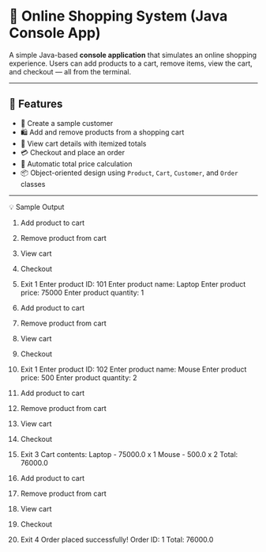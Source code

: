 # 🛒 Online Shopping System (Java Console App)

A simple Java-based **console application** that simulates an online shopping experience. Users can add products to a cart, remove items, view the cart, and checkout — all from the terminal.

---

## 📌 Features

- 👤 Create a sample customer
- 🛍️ Add and remove products from a shopping cart
- 🧾 View cart details with itemized totals
- 💳 Checkout and place an order
- 🧮 Automatic total price calculation
- 📦 Object-oriented design using `Product`, `Cart`, `Customer`, and `Order` classes

---
💡 Sample Output

1. Add product to cart
2. Remove product from cart
3. View cart
4. Checkout
5. Exit
1
Enter product ID:
101
Enter product name:
Laptop
Enter product price:
75000
Enter product quantity:
1

1. Add product to cart
2. Remove product from cart
3. View cart
4. Checkout
5. Exit
1
Enter product ID:
102
Enter product name:
Mouse
Enter product price:
500
Enter product quantity:
2

1. Add product to cart
2. Remove product from cart
3. View cart
4. Checkout
5. Exit
3
Cart contents:
Laptop - 75000.0 x 1
Mouse - 500.0 x 2
Total: 76000.0

1. Add product to cart
2. Remove product from cart
3. View cart
4. Checkout
5. Exit
4
Order placed successfully! Order ID: 1
Total: 76000.0



